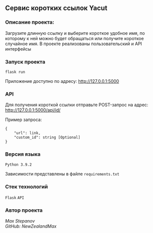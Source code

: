 ## Сервис коротких ссылок Yacut

### Описание проекта:
Загрузите длинную ссылку и выберите короткое удобное имя, по которому к ней можно будет обращаться или получите короткое случайное имя. В проекте реализованы пользовательский и API интерфейсы

### Запуск проекта
```
flask run
```
Приложение доступно по адресу: http://127.0.0.1:5000

### API
Для получения короткой ссылки отправьте POST-запрос на адрес:
http://127.0.0.1:5000/api/id/

Пример запроса:
```
{
    "url": link,
    "custom_id": string [Optional]
}
```

### Версия языка
`Python 3.9.2`

Зависимости представлены в файле `requirements.txt`

### Стек технологий
`Flask` `API`

### Автор проекта
_Max Stepanov_  
_GitHub: NewZealandMax_
